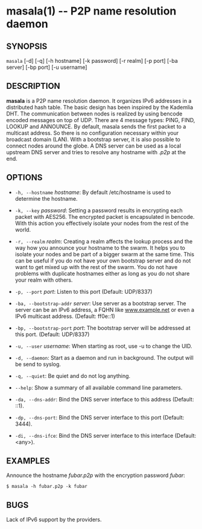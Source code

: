 masala(1) -- P2P name resolution daemon
=======================================

## SYNOPSIS

`masala`  [-d] [-q] [-h hostname] [-k password] [-r realm] [-p port] [-ba server] [-bp port] [-u username]

## DESCRIPTION

**masala** is a P2P name resolution daemon. It organizes IPv6 addresses in a
distributed hash table. The basic design has been inspired by the Kademlia DHT.
The communication between nodes is realized by using bencode encoded messages on
top of UDP. There are 4 message types: PING, FIND, LOOKUP and ANNOUNCE. By
default, masala sends the first packet to a multicast address. So there is no
configuration necessary within your broadcast domain (LAN). With a bootstrap
server, it is also possible to connect nodes around the globe. A DNS server
can be used as a local upstream DNS server and tries to resolve any
hostname with *.p2p* at the end.

## OPTIONS

  * `-h, --hostname` *hostname*:
    By default /etc/hostname is used to determine the hostname.

  * `-k, --key` *password*:
	Setting a password results in encrypting each packet with AES256. The
	encrypted packet is encapsulated in bencode. With this action you
	effectively isolate your nodes from the rest of the world.

  * `-r, --realm` *realm*:
	Creating a realm affects the lookup process and the way how you announce
	your hostname to the swarm. It helps you to isolate your nodes and be part
	of a bigger swarm at the same time. This can be useful if you do not have
	your own bootstrap server and do not want to get mixed up with the rest of
	the swarm. You do not have problems with duplicate hostnames either as long
	as you do not share your realm with others.

  * `-p, --port` *port*:
	Listen to this port (Default: UDP/8337)

  * `-ba, --bootstrap-addr` *server*:
	Use server as a bootstrap server. The server can be an IPv6 address, a FQHN like www.example.net or even a IPv6 multicast address. (Default: ff0e::1)

  * `-bp, --bootstrap-port` *port*:
	The bootstrap server will be addressed at this port. (Default: UDP/8337)

  * `-u, --user` *username*:
    When starting as root, use -u to change the UID.

  * `-d, --daemon`:
	Start as a daemon and run in background. The output will be send to syslog.

  * `-q, --quiet`:
	Be quiet and do not log anything.

  * `--help`:
	Show a summary of all available command line parameters.

  * `-da, --dns-addr`:
	Bind the DNS server interface to this address (Default: ::1).

  * `-dp, --dns-port`:
	Bind the DNS server interface to this port (Default: 3444).

  * `-di, --dns-ifce`:
	Bind the DNS server interface to this interface (Default: &lt;any&gt;).

## EXAMPLES

Announce the hostname *fubar.p2p* with the encryption password *fubar*:

	$ masala -h fubar.p2p -k fubar

## BUGS

Lack of IPv6 support by the providers.
